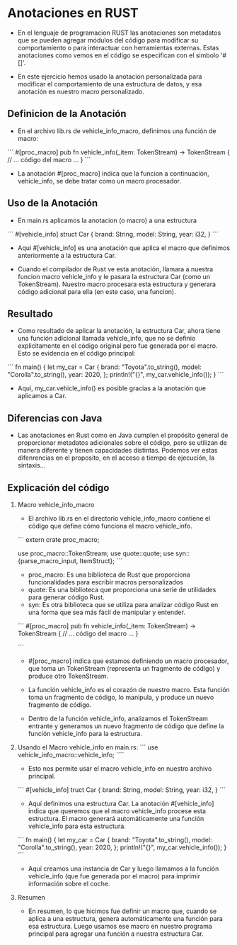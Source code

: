 # Anotaciones en RUST

- En el lenguaje de programacion RUST las anotaciones son metadatos que se pueden agregar módulos del código para modificar su comportamiento o para interactuar con herramientas externas. Estas anotaciones como vemos en el código se especifican con el simbolo '#[]'.

- En este ejercicio hemos usado la anotación personalizada para modificar el comportamiento de una estructura de datos, y esa anotación es nuestro macro personalizado.

## Definicion de la Anotación

- En el archivo lib.rs de vehicle_info_macro, definimos una función de macro:

´´´
#[proc_macro]
pub fn vehicle_info(_item: TokenStream) -> TokenStream {
    // ... código del macro ...
}
´´´

- La anotación #[proc_macro] indica que la funcion a continuación, vehicle_info, se debe tratar como un macro procesador.

## Uso de la Anotación

- En main.rs aplicamos la anotacion (o macro) a una estructura

´´´
#[vehicle_info]
struct Car {
    brand: String,
    model: String,
    year: i32,
}
´´´

- Aqui #[vehicle_info] es una anotación que aplica el macro que definimos anteriormente a la estructura Car.

- Cuando el compilador de Rust ve esta anotación, llamara a nuestra funcion macro vehicle_info y le pasara la estructura Car (como un TokenStream). Nuestro macro procesara esta estructura y generara código adicional para ella (en este caso, una funcion).

## Resultado

- Como resultado de aplicar la anotación, la estructura Car, ahora tiene una función adicional llamada vehicle_info, que no se definio explicitamente en el código original pero fue generada por el macro. Esto se evidencia en el código principal:

´´´
fn main() {
    let my_car = Car {
        brand: "Toyota".to_string(),
        model: "Corolla".to_string(),
        year: 2020,
    };
    println!("{}", my_car.vehicle_info());
}
´´´

- Aquí, my_car.vehicle_info() es posible gracias a la anotación que aplicamos a Car.

## Diferencias con Java

- Las anotaciones en Rust como en Java cumplen el propósito general de proporcionar metadatos adicionales sobre el código, pero se utilizan de manera diferente y tienen capacidades distintas. Podemos ver estas difenrencias en el proposito, en el acceso a tiempo de ejecución, la sintaxis...


## Explicación del código

1. Macro vehicle_info_macro
    - El archivo lib.rs en el directorio vehicle_info_macro contiene el código que define cómo funciona el macro vehicle_info.

    ´´´
    extern crate proc_macro;

    use proc_macro::TokenStream;
    use quote::quote;
    use syn::{parse_macro_input, ItemStruct};
    ´´´
    - proc_macro: Es una biblioteca de Rust que proporciona funcionalidades para escribir macros personalizados
    - quote: Es una biblioteca que proporciona una serie de utilidades para generar código Rust.
    - syn: Es otra biblioteca que se utiliza para analizar código Rust en una forma que sea más fácil de manipular y entender.

    ´´´
    #[proc_macro]
    pub fn vehicle_info(_item: TokenStream) -> TokenStream {
    // ... código del macro ...
    }

    ´´´

    - #[proc_macro] indica que estamos definiendo un macro procesador, que toma un TokenStream (representa un fragmento de código) y produce otro TokenStream.
    - La función vehicle_info es el corazón de nuestro macro. Esta función toma un fragmento de código, lo manipula, y produce un nuevo fragmento de código.


    - Dentro de la función vehicle_info, analizamos el TokenStream entrante y generamos un nuevo fragmento de código que define la función vehicle_info para la estructura.


2. Usando el Macro vehicle_info en main.rs:
    ´´´
    use vehicle_info_macro::vehicle_info;
    ´´´´

    - Esto nos permite usar el macro vehicle_info en nuestro archivo principal.

    ´´´
    #[vehicle_info]
    truct Car {
    brand: String,
    model: String,
    year: i32,
    }
    ´´´

    - Aquí definimos una estructura Car. La anotación #[vehicle_info] indica que queremos que el macro vehicle_info procese esta estructura. El macro generará automáticamente una función vehicle_info para esta estructura.

    ´´´
    fn main() {
    let my_car = Car {
        brand: "Toyota".to_string(),
        model: "Corolla".to_string(),
        year: 2020,
    };
    println!("{}", my_car.vehicle_info());
    }
    ´´´

    - Aquí creamos una instancia de Car y luego llamamos a la función vehicle_info (que fue generada por el macro) para imprimir información sobre el coche.

3. Resumen
    - En resumen, lo que hicimos fue definir un macro que, cuando se aplica a una estructura, genera automáticamente una función para esa estructura. Luego usamos ese macro en nuestro programa principal para agregar una función a nuestra estructura Car.